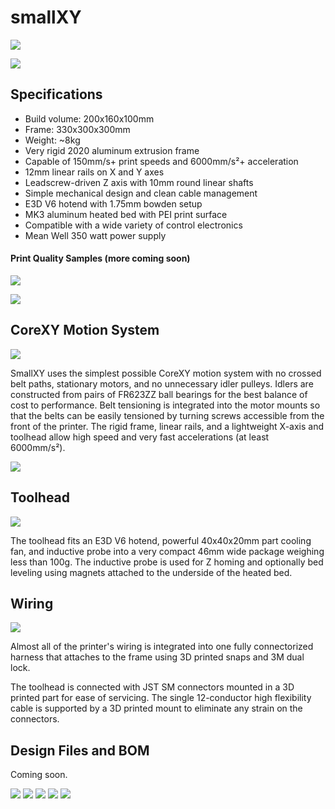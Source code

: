 # smallXY

![](img/DSCF6990.jpg)

![](img/DSCF6978.jpg)

## Specifications
* Build volume: 200x160x100mm
* Frame: 330x300x300mm
* Weight: ~8kg
* Very rigid 2020 aluminum extrusion frame
* Capable of 150mm/s+ print speeds and 6000mm/s²+ acceleration
* 12mm linear rails on X and Y axes
* Leadscrew-driven Z axis with 10mm round linear shafts
* Simple mechanical design and clean cable management
* E3D V6 hotend with 1.75mm bowden setup
* MK3 aluminum heated bed with PEI print surface
* Compatible with a wide variety of control electronics
* Mean Well 350 watt power supply

#### Print Quality Samples (more coming soon)

![](img/sample1.jpg)

![](img/sample2.jpg)

## CoreXY Motion System

![](img/beltrouting.png)

SmallXY uses the simplest possible CoreXY motion system with no crossed belt paths, stationary motors, and no unnecessary idler pulleys. Idlers are constructed from pairs of FR623ZZ ball bearings for the best balance of cost to performance. Belt tensioning is integrated into the motor mounts so that the belts can be easily tensioned by turning screws accessible from the front of the printer. The rigid frame, linear rails, and a lightweight X-axis and toolhead allow high speed and very fast accelerations (at least 6000mm/s²).

![](img/motortensioner.png)

## Toolhead

![](img/DSCF6974.jpg)

The toolhead fits an E3D V6 hotend, powerful 40x40x20mm part cooling fan, and inductive probe into a very compact 46mm wide package weighing less than 100g. The inductive probe is used for Z homing and optionally bed leveling using magnets attached to the underside of the heated bed.

## Wiring

![](img/DSCF6918.jpg)

Almost all of the printer's wiring is integrated into one fully connectorized harness that attaches to the frame using 3D printed snaps and 3M dual lock.

The toolhead is connected with JST SM connectors mounted in a 3D printed part for ease of servicing. The single 12-conductor high flexibility cable is supported by a 3D printed mount to eliminate any strain on the connectors.

## Design Files and BOM
Coming soon.


![](img/DSCF6911.jpg)
![](img/DSCF6912.jpg)
![](img/DSCF6979.jpg)
![](img/DSCF6982.jpg)
![](img/DSCF6981.jpg)
